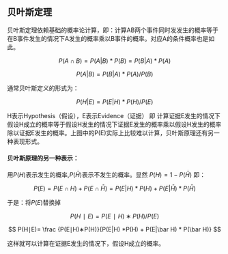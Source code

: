 ## 贝叶斯定理

贝叶斯定理依赖基础的概率论计算，即：计算AB两个事件同时发发生的概率等于在B事件发生的情况下A发生的概率乘以B事件的概率。对应A的条件概率也是如此。

$$
P(A∩B) = P(A|B) * P(B) = P(B|A) * P(A)
$$

$$
P(A|B) = P(B|A) * P(A) / P(B)
$$

通常贝叶斯定义的形式为：

$$
P(H|E) = P(E|H) * P(H) / P(E)
$$

H表示Hypothesis（假设），E表示Evidence（证据）
即 计算证据E发生的情况下假设H成立的概率等于假设H发生的情况下证据E发生的概率乘以假设H发生的概率除以证据E发生的概率。上图中的P(E)实际上比较难以计算，贝叶斯原理还有另一种表现形式。

#### 贝叶斯原理的另一种表示：

用$P(H)$表示发生的概率,$P(\bar H)$表示不发生的概率。显然 $P(H) = 1 - P(\bar H)$
即：

$$
P(E) = P(E\cap H) + P(E \cap \bar H) = P(E|H) * P(H) + P(E|\bar H) * P(\bar H)
$$

于是：将$P(E)$替换掉

$$
P(H∣E)=P(E∣H)∗P(H)/P(E)
$$

$$
P(H∣E)= \frac {P(E∣H)∗P(H)}{P(E|H) *P(H) + P(E|\bar H) * P(\bar H)}
$$

这样就可以计算在证据E发生的情况下，假设H成立的概率。
